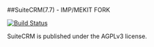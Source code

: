 ##SuiteCRM(7.7) - IMP/MEKIT FORK

[![Build Status](https://travis-ci.org/adamjakab/SuiteCRM.svg?branch=IMP-MEKIT-CRM)](https://travis-ci.org/adamjakab/SuiteCRM)

SuiteCRM is published under the AGPLv3 license.

